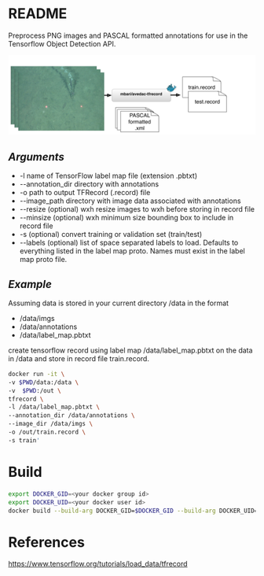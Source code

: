 # README #

Preprocess PNG images and PASCAL formatted annotations for use in the Tensorflow Object Detection API.
    
![ Image link ](/img/flow.jpg)

## *Arguments* 

  * -l name of TensorFlow label map file (extension .pbtxt)
  * --annotation_dir directory with annotations
  * -o path to output TFRecord (.record) file
  * --image_path directory with image data associated with annotations
  * --resize (optional) wxh resize images to wxh before storing in record file
  * --minsize (optional) wxh minimum size bounding box to include in record file
  * -s (optional) convert training or validation set (train/test)
  * --labels (optional) list of space separated labels to load. Defaults to everything listed in the label map proto. Names must exist in the label map proto file. 

## *Example*

Assuming data is stored in your current directory /data in the format
 
 * /data/imgs
 * /data/annotations
 * /data/label_map.pbtxt
 
 create tensorflow record using label map  /data/label_map.pbtxt on the data in /data and store in record file train.record.

```bash
docker run -it \
-v $PWD/data:/data \
-v  $PWD:/out \
tfrecord \
-l /data/label_map.pbtxt \
--annotation_dir /data/annotations \
--image_dir /data/imgs \
-o /out/train.record \
-s train'
```

# Build
```bash
export DOCKER_GID=<your docker group id>
export DOCKER_UID=<your docker user id>
docker build --build-arg DOCKER_GID=$DOCKER_GID --build-arg DOCKER_UID=$DOCKER_UID -t tfrecord .
```

# References
https://www.tensorflow.org/tutorials/load_data/tfrecord